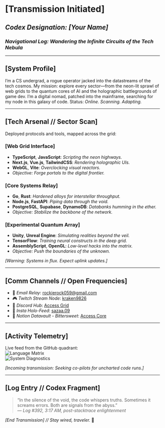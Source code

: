 # [Transmission Initiated]  
## *Codex Designation: [Your Name]*  
### *Navigational Log: Wandering the Infinite Circuits of the Tech Nebula*

---

## [System Profile]  
I’m a CS undergrad, a rogue operator jacked into the datastreams of the tech cosmos. My mission: explore every sector—from the neon-lit sprawl of web grids to the quantum cores of AI and the holographic battlegrounds of game dev. I’m a digital nomad, patched into the mainframe, searching for my node in this galaxy of code. Status: *Online. Scanning. Adapting.*

---

## [Tech Arsenal // Sector Scan]  
Deployed protocols and tools, mapped across the grid:

### [Web Grid Interface]  
- **TypeScript**, **JavaScript**: *Scripting the neon highways.*  
- **Next.js**, **Vue.js**, **TailwindCSS**: *Rendering holographic UIs.*  
- **WebGL**, **Vite**: *Overclocking visual reactors.*  
- *Objective: Forge portals to the digital frontier.*

### [Core Systems Relay]  
- **Go**, **Rust**: *Hardened alloys for interstellar throughput.*  
- **Node.js**, **FastAPI**: *Piping data through the void.*  
- **PostgreSQL**, **Supabase**, **DynamoDB**: *Databanks humming in the ether.*  
- *Objective: Stabilize the backbone of the network.*

### [Experimental Quantum Array]  
- **Unity**, **Unreal Engine**: *Simulating realities beyond the veil.*  
- **TensorFlow**: *Training neural constructs in the deep grid.*  
- **AssemblyScript**, **OpenGL**: *Low-level hacks into the matrix.*  
- *Objective: Push the boundaries of the unknown.*

*[Warning: Systems in flux. Expect uplink updates.]*

---

## [Comm Channels // Open Frequencies]  
- 📡 *Email Relay*: [rockierock059@gmail.com](mailto:rockierock059@gmail.com)  
- 🎮 *Twitch Stream Node*: [kraken9826](https://twitch.tv/kraken9826)  
- 💬 *Discord Hub*: [Access Grid](https://discord.gg/pueE7UvdB4)  
- 📸 *Insta Holo-Feed*: [sazaa.09](https://instagram.com/sazaa.09)  
- 📜 *Notion Datavault - Bittersweet*: [Access Core](https://bittersweet-bs.notion.site/)  

---

## [Activity Telemetry]  
Live feed from the GitHub quadrant:  
![Language Matrix](https://github-readme-stats.vercel.app/api/top-langs/?username=scarletred102&theme=radical&hide_border=true&layout=compact)  
![System Diagnostics](https://github-readme-stats.vercel.app/api?username=scarletred102&theme=radical&hide_border=true&include_all_commits=true)  

*[Incoming transmission: Seeking co-pilots for uncharted code runs.]*

---

## [Log Entry // Codex Fragment]  
> “In the silence of the void, the code whispers truths. Sometimes it screams errors. Both are signals from the abyss.”  
> — *Log #392, 3:17 AM, post-stacktrace enlightenment*  

*[End Transmission] // Stay wired, traveler.* 🚀  
